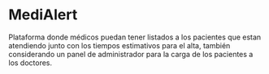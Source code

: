 # MediAlert
Plataforma donde médicos puedan tener listados a los pacientes que estan atendiendo junto con los tiempos estimativos para el alta, también considerando un panel de administrador para la carga de los pacientes a los doctores.
